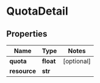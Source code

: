 # QuotaDetail

## Properties
Name | Type | Notes
------------ | ------------- | -------------
**quota** | **float** | [optional] 
**resource** | **str** | 


